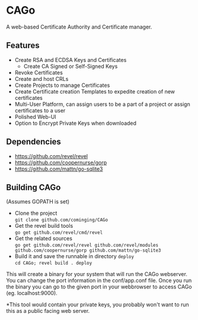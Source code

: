 CAGo
====

A web-based Certificate Authority and Certificate manager.

Features
--------

* Create RSA and ECDSA Keys and Certificates
  * Create CA Signed or Self-Signed Keys
* Revoke Certificates
* Create and host CRLs
* Create Projects to manage Certificates
* Create Certificate creation Templates to expedite creation of new certificates
* Multi-User Platform, can assign users to be a part of a project or assign certificates to a user
* Polished Web-UI
* Option to Encrypt Private Keys when downloaded


Dependencies
------------
* https://github.com/revel/revel
* https://github.com/coopernurse/gorp
* https://github.com/mattn/go-sqlite3

Building CAGo
-------------
(Assumes GOPATH is set)

- Clone the project<br>
  `git clone github.com/cominging/CAGo`
- Get the revel build tools<br>
  `go get github.com/revel/cmd/revel`
- Get the related sources<br>
  `go get github.com/revel/revel github.com/revel/modules github.com/coopernurse/gorp github.com/mattn/go-sqlite3`
- Build it and save the runnable in directory `deploy`<br>
  `cd CAGo; revel build . deploy`

This will create a binary for your system that will run the CAGo webserver. You can change the port information in the conf/app.conf file. Once you run the binary you can go to the given port in your webbrowser to access CAGo (eg. localhost:9000). 

*This tool would contain your private keys, you probably won't want to run this as a public facing web server.
